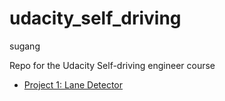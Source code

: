 # udacity_self_driving
sugang

Repo for the Udacity Self-driving engineer course

- [Project 1: Lane Detector](https://github.com/sugang/udacity_self_driving/tree/master/01.lane_detector)